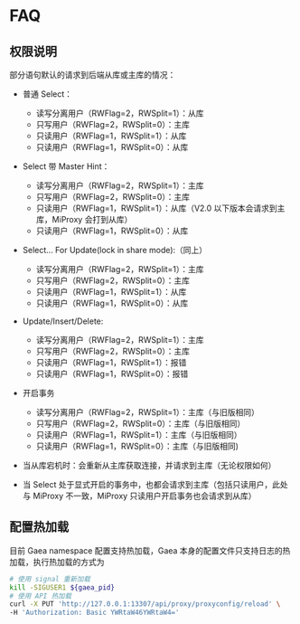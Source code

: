 # FAQ

## 权限说明

部分语句默认的请求到后端从库或主库的情况：
- 普通 Select：
    - 读写分离用户（RWFlag=2，RWSplit=1）：从库
    - 只写用户（RWFlag=2，RWSplit=0）：主库
    - 只读用户（RWFlag=1，RWSplit=1）：从库
    - 只读用户（RWFlag=1，RWSplit=0）：从库
- Select 带 Master Hint：
    - 读写分离用户（RWFlag=2，RWSplit=1）：主库
    - 只写用户（RWFlag=2，RWSplit=0）：主库
    - 只读用户（RWFlag=1，RWSplit=1）：从库（V2.0 以下版本会请求到主库，MiProxy 会打到从库）
    - 只读用户（RWFlag=1，RWSplit=0）：从库
- Select... For Update(lock in share mode):（同上）
    - 读写分离用户（RWFlag=2，RWSplit=1）：主库
    - 只写用户（RWFlag=2，RWSplit=0）：主库
    - 只读用户（RWFlag=1，RWSplit=1）：从库
    - 只读用户（RWFlag=1，RWSplit=0）：从库
- Update/Insert/Delete:
    - 读写分离用户（RWFlag=2，RWSplit=1）：主库
    - 只写用户（RWFlag=2，RWSplit=0）：主库
    - 只读用户（RWFlag=1，RWSplit=1）：报错
    - 只读用户（RWFlag=1，RWSplit=0）：报错
- 开启事务
    - 读写分离用户（RWFlag=2，RWSplit=1）：主库（与旧版相同）
    - 只写用户（RWFlag=2，RWSplit=0）：主库（与旧版相同）
    - 只读用户（RWFlag=1，RWSplit=1）：主库（与旧版相同）
    - 只读用户（RWFlag=1，RWSplit=0）：主库（与旧版相同)

- 当从库宕机时：会重新从主库获取连接，并请求到主库（无论权限如何）
- 当 Select 处于显式开启的事务中，也都会请求到主库（包括只读用户，此处与 MiProxy 不一致，MiProxy 只读用户开启事务也会请求到从库）

## 配置热加载
目前 Gaea namespace 配置支持热加载，Gaea 本身的配置文件只支持日志的热加载，执行热加载的方式为
```bash
# 使用 signal 重新加载
kill -SIGUSER1 ${gaea_pid}
# 使用 API 热加载
curl -X PUT 'http://127.0.0.1:13307/api/proxy/proxyconfig/reload' \
-H 'Authorization: Basic YWRtaW46YWRtaW4='
```